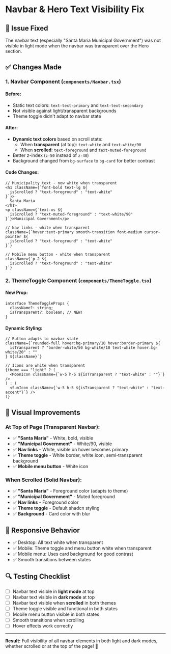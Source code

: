 # Navbar & Hero Text Visibility Fix

## 🎯 Issue Fixed

The navbar text (especially "Santa Maria Municipal Government") was not visible in light mode when the navbar was transparent over the Hero section.

## ✅ Changes Made

### 1. **Navbar Component** (`components/Navbar.tsx`)

#### Before:

- Static text colors: `text-text-primary` and `text-text-secondary`
- Not visible against light/transparent backgrounds
- Theme toggle didn't adapt to navbar state

#### After:

- **Dynamic text colors** based on scroll state:
  - When **transparent** (at top): `text-white` and `text-white/90`
  - When **scrolled**: `text-foreground` and `text-muted-foreground`
- Better z-index (`z-50` instead of `z-40`)
- Background changed from `bg-surface` to `bg-card` for better contrast

#### Code Changes:

```tsx
// Municipality text - now white when transparent
<h1 className={`font-bold text-lg ${
  isScrolled ? "text-foreground" : "text-white"
}`}>
  Santa Maria
</h1>
<p className={`text-xs ${
  isScrolled ? "text-muted-foreground" : "text-white/90"
}`}>Municipal Government</p>

// Nav links - white when transparent
className={`hover:text-primary smooth-transition font-medium cursor-pointer ${
  isScrolled ? "text-foreground" : "text-white"
}`}

// Mobile menu button - white when transparent
className={`p-2 ${
  isScrolled ? "text-foreground" : "text-white"
}`}
```

### 2. **ThemeToggle Component** (`components/ThemeToggle.tsx`)

#### New Prop:

```tsx
interface ThemeToggleProps {
  className?: string;
  isTransparent?: boolean; // NEW!
}
```

#### Dynamic Styling:

```tsx
// Button adapts to navbar state
className={`rounded-full hover:bg-primary/10 hover:border-primary ${
  isTransparent ? "border-white/50 bg-white/10 text-white hover:bg-white/20" : ""
} ${className}`}

// Icons are white when transparent
{theme === "light" ? (
  <MoonIcon className={`w-5 h-5 ${isTransparent ? "text-white" : ""}`} />
) : (
  <SunIcon className={`w-5 h-5 ${isTransparent ? "text-white" : "text-accent"}`} />
)}
```

## 🎨 Visual Improvements

### At Top of Page (Transparent Navbar):

- ✅ **"Santa Maria"** - White, bold, visible
- ✅ **"Municipal Government"** - White/90, visible
- ✅ **Nav links** - White, visible on hover becomes primary
- ✅ **Theme toggle** - White border, white icon, semi-transparent background
- ✅ **Mobile menu button** - White icon

### When Scrolled (Solid Navbar):

- ✅ **"Santa Maria"** - Foreground color (adapts to theme)
- ✅ **"Municipal Government"** - Muted foreground
- ✅ **Nav links** - Foreground color
- ✅ **Theme toggle** - Default shadcn styling
- ✅ **Background** - Card color with blur

## 📱 Responsive Behavior

- ✅ Desktop: All text white when transparent
- ✅ Mobile: Theme toggle and menu button white when transparent
- ✅ Mobile menu: Uses card background for good contrast
- ✅ Smooth transitions between states

## 🔍 Testing Checklist

- [ ] Navbar text visible in **light mode** at top
- [ ] Navbar text visible in **dark mode** at top
- [ ] Navbar text visible when **scrolled** in both themes
- [ ] Theme toggle visible and functional in both states
- [ ] Mobile menu button visible in both states
- [ ] Smooth transitions when scrolling
- [ ] Hover effects work correctly

---

**Result:** Full visibility of all navbar elements in both light and dark modes, whether scrolled or at the top of the page! 🎉
